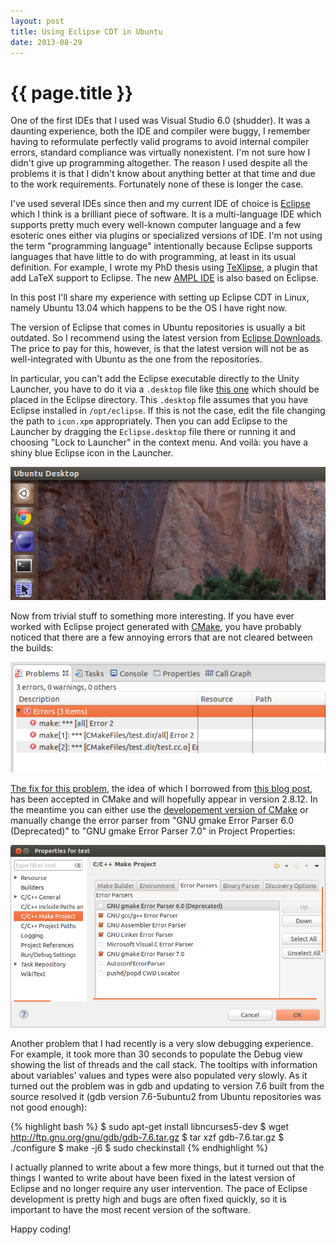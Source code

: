 ```yaml
---
layout: post
title: Using Eclipse CDT in Ubuntu
date: 2013-08-29
---
```


{{ page.title }}
================

One of the first IDEs that I used was Visual Studio 6.0 (shudder). It was a daunting
experience, both the IDE and compiler were buggy, I remember having to reformulate
perfectly valid programs to avoid internal compiler errors, standard compliance
was virtually nonexistent. I'm not sure how I didn't give up programming altogether.
The reason I used despite all the problems it is that I didn't know about anything
better at that time and due to the work requirements. Fortunately none of these is
longer the case.

I've used several IDEs since then and my current IDE of choice is
[Eclipse](http://www.eclipse.org/) which I think is a brilliant piece of software.
It is a multi-language IDE which supports pretty much every well-known computer
language and a few esoteric ones either via plugins or specialized versions of IDE.
I'm not using the term "programming language" intentionally because Eclipse supports
languages that have little to do with programming, at least in its usual definition.
For example, I wrote my PhD thesis using [TeXlipse](http://texlipse.sourceforge.net/),
a plugin that add LaTeX support to Eclipse.
The new [AMPL IDE](http://www.ampl.com/IDE/beta.html) is also based on Eclipse.

In this post I'll share my experience with setting up Eclipse CDT in Linux,
namely Ubuntu 13.04 which happens to be the OS I have right now.

The version of Eclipse that comes in Ubuntu repositories is usually
a bit outdated. So I recommend using the latest version from
[Eclipse Downloads](http://www.eclipse.org/downloads/).
The price to pay for this, however, is that the latest version will not
be as well-integrated with Ubuntu as the one from the repositories.

In particular, you can't add the Eclipse executable directly to the
Unity Launcher, you have to do it via a `.desktop` file like
[this one](/files/Eclipse.desktop) which should be placed in the Eclipse
directory. This `.desktop` file assumes that
you have Eclipse installed in `/opt/eclipse`. If this is not the case,
edit the file changing the path to `icon.xpm` appropriately. Then you
can add Eclipse to the Launcher by dragging the `Eclipse.desktop` file
there or running it and choosing "Lock to Launcher" in the context menu.
And voilà: you have a shiny blue Eclipse icon in the Launcher.

<img border="0" src="/img/eclipse-launcher.png" title="Eclipse in the Unity Launcher"/>

Now from trivial stuff to something more interesting. If you have ever worked with
Eclipse project generated with [CMake](http://cmake.org/), you have probably noticed
that there are a few annoying errors that are not cleared between the builds:

<img border="0" src="/img/eclipse-errors.png" title="Eclipse Errors"/>

[The fix for this problem](https://github.com/Kitware/CMake/pull/38), the idea of which
I borrowed from [this blog post](http://www.jazzbee.com/blog/?p=76), has been accepted
in CMake and will hopefully appear in version 2.8.12. In the meantime you can either
use the [developement version of CMake](https://github.com/Kitware/CMake) or
manually change the error parser from "GNU gmake Error Parser 6.0 (Deprecated)"
to "GNU gmake Error Parser 7.0" in Project Properties:

<img border="0" src="/img/eclipse-error-parser.png" title="Eclipse error parser" width="640"/>

Another problem that I had recently is a very slow debugging experience.
For example, it took more than 30 seconds to populate the Debug view showing
the list of threads and the call stack. The tooltips with information about
variables' values and types were also populated very slowly. As it turned out
the problem was in gdb and updating to version 7.6 built from the source
resolved it (gdb version 7.6-5ubuntu2 from Ubuntu repositories was not good enough):

{% highlight bash %}
$ sudo apt-get install libncurses5-dev
$ wget http://ftp.gnu.org/gnu/gdb/gdb-7.6.tar.gz
$ tar xzf gdb-7.6.tar.gz
$ ./configure
$ make -j6
$ sudo checkinstall
{% endhighlight %}

I actually planned to write about a few more things, but it turned out that
the things I wanted to write about have been fixed in the latest version of
Eclipse and no longer require any user intervention. The pace of Eclipse development
is pretty high and bugs are often fixed quickly, so it is important to have the
most recent version of the software.

Happy coding!
